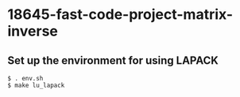 # 18645-fast-code-project-matrix-inverse

## Set up the environment for using LAPACK

```
$ . env.sh
$ make lu_lapack
```

